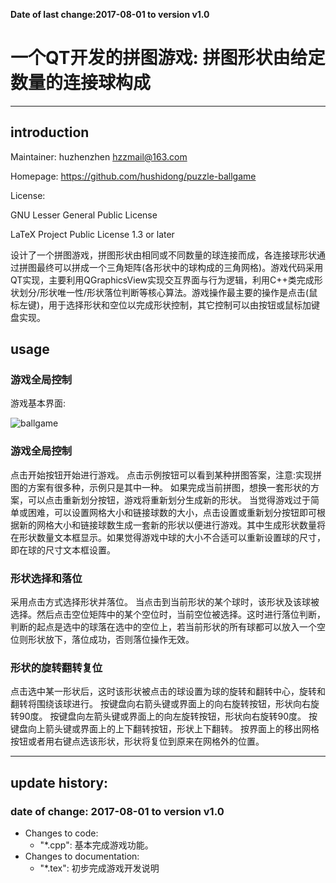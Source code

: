 <b>Date of last change:2017-08-01 to version v1.0</b>


# 一个QT开发的拼图游戏: 拼图形状由给定数量的连接球构成
---------------------------------------------------------

## introduction

Maintainer: huzhenzhen <hzzmail@163.com>

Homepage: <https://github.com/hushidong/puzzle-ballgame>

License: 

GNU Lesser General Public License

LaTeX Project Public License 1.3 or later


设计了一个拼图游戏，拼图形状由相同或不同数量的球连接而成，各连接球形状通过拼图最终可以拼成一个三角矩阵(各形状中的球构成的三角网格)。游戏代码采用QT实现，主要利用QGraphicsView实现交互界面与行为逻辑，利用C++类完成形状划分/形状唯一性/形状落位判断等核心算法。游戏操作最主要的操作是点击(鼠标左键)，用于选择形状和空位以完成形状控制，其它控制可以由按钮或鼠标加键盘实现。

## usage

### 游戏全局控制

游戏基本界面:

![ballgame](https://github.com/hushidong/puzzle-ballgame/blob/master/manual/fig-gaming.jpg)



### 游戏全局控制
点击开始按钮开始进行游戏。
点击示例按钮可以看到某种拼图答案，注意:实现拼图的方案有很多种，示例只是其中一种。
如果完成当前拼图，想换一套形状的方案，可以点击重新划分按钮，游戏将重新划分生成新的形状。
当觉得游戏过于简单或困难，可以设置网格大小和链接球数的大小，点击设置或重新划分按钮即可根据新的网格大小和链接球数生成一套新的形状以便进行游戏。其中生成形状数量将在形状数量文本框显示。如果觉得游戏中球的大小不合适可以重新设置球的尺寸，即在球的尺寸文本框设置。


### 形状选择和落位
采用点击方式选择形状并落位。
当点击到当前形状的某个球时，该形状及该球被选择。然后点击空位矩阵中的某个空位时，当前空位被选择。这时进行落位判断，判断的起点是选中的球落在选中的空位上，若当前形状的所有球都可以放入一个空位则形状放下，落位成功，否则落位操作无效。

### 形状的旋转翻转复位
点击选中某一形状后，这时该形状被点击的球设置为球的旋转和翻转中心，旋转和翻转将围绕该球进行。
按键盘向右箭头键或界面上的向右旋转按钮，形状向右旋转90度。
按键盘向左箭头键或界面上的向左旋转按钮，形状向右旋转90度。
按键盘向上箭头键或界面上的上下翻转按钮，形状上下翻转。
按界面上的移出网格按钮或者用右键点选该形状，形状将复位到原来在网格外的位置。

---------------------------------------------------------

## update history:

### date of change: 2017-08-01 to version v1.0
* Changes to code:
    - "*.cpp": 基本完成游戏功能。
* Changes to documentation:
	- "*.tex": 初步完成游戏开发说明
